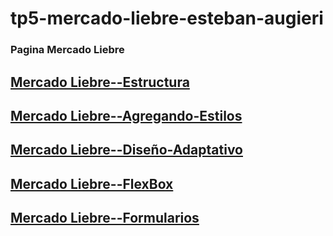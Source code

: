 # tp5-mercado-liebre-esteban-augieri
### Pagina Mercado Liebre 
## [Mercado Liebre--Estructura](https://github.com/estebannahuel/tp5-mercado-liebre-esteban-augieri/tree/MLestructura)
## [Mercado Liebre--Agregando-Estilos](https://github.com/estebannahuel/tp5-mercado-liebre-esteban-augieri/tree/Agregando-Estilos)
## [Mercado Liebre--Diseño-Adaptativo](https://github.com/estebannahuel/tp5-mercado-liebre-esteban-augieri/tree/Dise%C3%B1o-adaptativo)
## [Mercado Liebre--FlexBox](https://github.com/estebannahuel/tp5-mercado-liebre-esteban-augieri/tree/Flexbox)
## [Mercado Liebre--Formularios](https://github.com/estebannahuel/tp5-mercado-liebre-esteban-augieri/tree/formularios)



